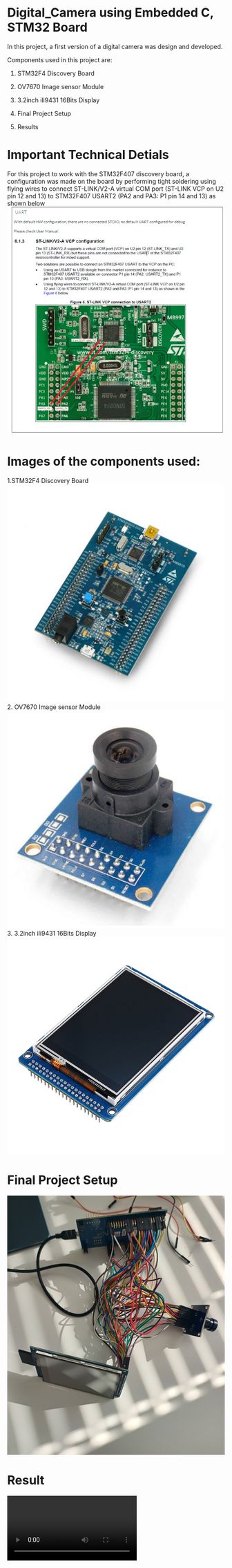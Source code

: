 # Digital_Camera using Embedded C, STM32 Board <br>
In this project, a first version of a digital camera was design and developed. <br>

Components used in this project are:<br>
1. STM32F4 Discovery Board <br>
2. OV7670 Image sensor Module <br>
3. 3.2inch ili9431 16Bits Display <br>

1. Final Project Setup
2. Results

# Important Technical Detials <br>
For this project to work with the STM32F407 discovery board, a configuration was made on the board by performing tight soldering using flying wires to connect ST-LINK/V2-A virtual COM port (ST-LINK VCP on U2 pin 12 and 13) to STM32F407 USART2 (PA2 and PA3: P1 pin 14 and 13) as shown below
![technical](Configure_UART_STM32F4.png)<br>


# Images of the components used: 
1.STM32F4 Discovery Board <br>
![stm32](STM32F407G-DISC1__15714.jpg)<br>
2. OV7670 Image sensor Module <br>
![camera](OV7670_Camera.jpeg)<br>
3. 3.2inch ili9431 16Bits Display <br>
![display](3.2inch_ili9431_16Bits_Display.jpeg)<br>



# Final Project Setup <br>
![setupProject](Camera_Setup.jpg)

# Result <br>

![result](Camera_Prototyping_and_Testing.mp4)
